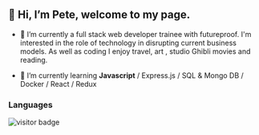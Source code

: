 ## 👋 Hi, I’m Pete, welcome to my page.

- 👀 I’m currently a full stack web developer trainee with futureproof. I'm interested in the role of technology in disrupting current business models. 
As well as coding I enjoy travel, art , studio Ghibli movies and reading.

- 🌱 I’m currently learning **Javascript**  / Express.js / SQL & Mongo DB / Docker / React / Redux 

### Languages 


![visitor badge](https://visitor-badge.glitch.me/badge?page_id=pilks-pixel.READMEmd)




<!---
Pilks-pixel/Pilks-pixel is a ✨ special ✨ repository because its `README.md` (this file) appears on your GitHub profile.
You can click the Preview link to take a look at your changes.
--->
